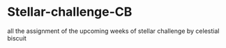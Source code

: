 # Stellar-challenge-CB
all the assignment of the upcoming weeks of stellar challenge by celestial biscuit
